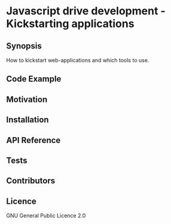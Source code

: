 # Javascript drive development - Kickstarting applications
## Synopsis
How to kickstart web-applications and which tools to use.
## Code Example

## Motivation

## Installation

## API Reference

## Tests

## Contributors

## Licence
GNU General Public Licence 2.0
